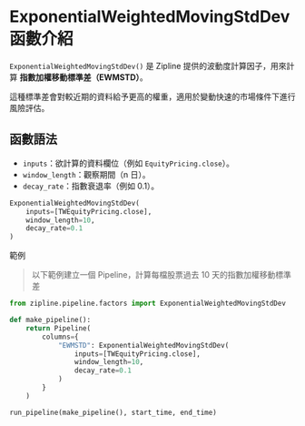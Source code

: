 # ExponentialWeightedMovingStdDev 函數介紹

`ExponentialWeightedMovingStdDev()` 是 Zipline 提供的波動度計算因子，用來計算 **指數加權移動標準差（EWMSTD）**。

這種標準差會對較近期的資料給予更高的權重，適用於變動快速的市場條件下進行風險評估。

## 函數語法

- `inputs`：欲計算的資料欄位（例如 `EquityPricing.close`）。  
- `window_length`：觀察期間（n 日）。  
- `decay_rate`：指數衰退率（例如 0.1）。

```python
ExponentialWeightedMovingStdDev(
    inputs=[TWEquityPricing.close],
    window_length=10,
    decay_rate=0.1
)
```
範例

> 以下範例建立一個 Pipeline，計算每檔股票過去 10 天的指數加權移動標準差
```python
from zipline.pipeline.factors import ExponentialWeightedMovingStdDev

def make_pipeline():
    return Pipeline(
        columns={
            "EWMSTD": ExponentialWeightedMovingStdDev(
                inputs=[TWEquityPricing.close],
                window_length=10,
                decay_rate=0.1
            )
        }
    )

run_pipeline(make_pipeline(), start_time, end_time)
```